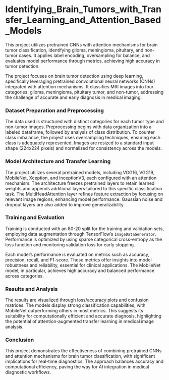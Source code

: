 # Identifying_Brain_Tumors_with_Transfer_Learning_and_Attention_Based_Models
This project utilizes pretrained CNNs with attention mechanisms for brain tumor classification, identifying glioma, meningioma, pituitary, and non-tumor cases. It applies label encoding, oversampling for balance, and evaluates model performance through metrics, achieving high accuracy in tumor detection.


The project focuses on brain tumor detection using deep learning, specifically leveraging pretrained convolutional neural networks (CNNs) integrated with attention mechanisms. It classifies MRI images into four categories: glioma, meningioma, pituitary tumor, and non-tumor, addressing the challenge of accurate and early diagnosis in medical imaging.

### Dataset Preparation and Preprocessing
The data used is structured with distinct categories for each tumor type and non-tumor images. Preprocessing begins with data organization into a labeled dataframe, followed by analysis of class distribution. To counter class imbalance, the project uses oversampling techniques, ensuring each class is adequately represented. Images are resized to a standard input shape (224x224 pixels) and normalized for consistency across the models.

### Model Architecture and Transfer Learning
The project utilizes several pretrained models, including VGG16, VGG19, MobileNet, Xception, and InceptionV3, each configured with an attention mechanism. The architecture freezes pretrained layers to retain learned weights and appends additional layers tailored to this specific classification task. The MultiHeadAttention layer refines feature extraction by focusing on relevant image regions, enhancing model performance. Gaussian noise and dropout layers are also added to improve generalizability.

### Training and Evaluation
Training is conducted with an 80-20 split for the training and validation sets, employing data augmentation through TensorFlow’s `ImageDataGenerator`. Performance is optimized by using sparse categorical cross-entropy as the loss function and monitoring validation loss for early stopping. 

Each model’s performance is evaluated on metrics such as accuracy, precision, recall, and F1-score. These metrics offer insights into model robustness and reliability, essential for clinical applications. The MobileNet model, in particular, achieves high accuracy and balanced performance across categories.

### Results and Analysis
The results are visualized through loss/accuracy plots and confusion matrices. The models display strong classification capabilities, with MobileNet outperforming others in most metrics. This suggests its suitability for computationally efficient and accurate diagnosis, highlighting the potential of attention-augmented transfer learning in medical image analysis.

### Conclusion
This project demonstrates the effectiveness of combining pretrained CNNs and attention mechanisms for brain tumor classification, with significant implications for real-time diagnostics. The approach balances accuracy and computational efficiency, paving the way for AI integration in medical diagnostic workflows.
